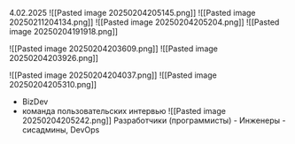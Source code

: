 4.02.2025
![[Pasted image 20250204205145.png]]
![[Pasted image 20250211204134.png]]
![[Pasted image 20250204205204.png]]
![[Pasted image 20250204191918.png]]

![[Pasted image 20250204203609.png]]
![[Pasted image 20250204203926.png]]

![[Pasted image 20250204204037.png]]
![[Pasted image 20250204205310.png]]
- BizDev
- команда пользовательских интервью
![[Pasted image 20250204205242.png]]
Разработчики (программисты) - 
Инженеры - сисадмины, DevOps